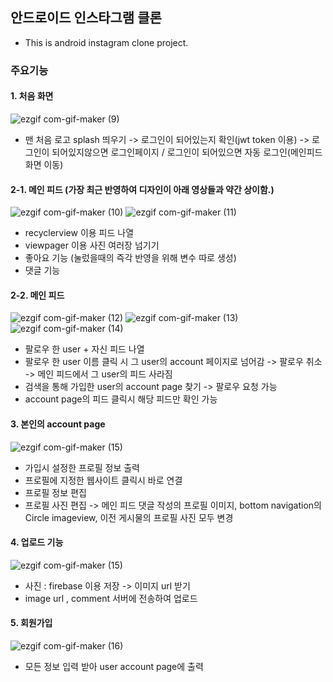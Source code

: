 ## 안드로이드 인스타그램 클론
- This is android instagram clone project.

### 주요기능
#### 1. 처음 화면

![ezgif com-gif-maker (9)](https://user-images.githubusercontent.com/53509789/101726543-185c4c80-3af6-11eb-8fcf-7fd817db68dd.gif)
- 맨 처음 로고 splash 띄우기 -> 로그인이 되어있는지 확인(jwt token 이용) -> 로그인이 되어있지않으면 로그인페이지 / 로그인이 되어있으면 자동 로그인(메인피드 화면 이동)


#### 2-1. 메인 피드 (가장 최근 반영하여 디자인이 아래 영상들과 약간 상이함.)

![ezgif com-gif-maker (10)](https://user-images.githubusercontent.com/53509789/101726550-1abea680-3af6-11eb-95c5-4a6ba75997a5.gif) ![ezgif com-gif-maker (11)](https://user-images.githubusercontent.com/53509789/101726555-1c886a00-3af6-11eb-8289-332829d1a2a3.gif)
- recyclerview 이용 피드 나열
- viewpager 이용 사진 여러장 넘기기
- 좋아요 기능 (눌렀을때의 즉각 반영을 위해 변수 따로 생성)
- 댓글 기능


#### 2-2. 메인 피드

![ezgif com-gif-maker (12)](https://user-images.githubusercontent.com/53509789/101726560-1e522d80-3af6-11eb-9d07-0622d0f5b3c6.gif) ![ezgif com-gif-maker (13)](https://user-images.githubusercontent.com/53509789/101726572-227e4b00-3af6-11eb-8053-6afaf873a14f.gif) ![ezgif com-gif-maker (14)](https://user-images.githubusercontent.com/53509789/101726573-24480e80-3af6-11eb-91db-030c4212d047.gif)
- 팔로우 한 user + 자신 피드 나열
- 팔로우 한 user 이름 클릭 시 그 user의 account 페이지로 넘어감 -> 팔로우 취소 -> 메인 피드에서 그 user의 피드 사라짐
- 검색을 통해 가입한 user의 account page 찾기 -> 팔로우 요청 가능
- account page의 피드 클릭시 해당 피드만 확인 가능

#### 3. 본인의 account page

![ezgif com-gif-maker (15)](https://user-images.githubusercontent.com/53509789/101726575-2611d200-3af6-11eb-8b94-dac216e14266.gif)
- 가입시 설정한 프로필 정보 출력
- 프로필에 지정한 웹사이트 클릭시 바로 연결
- 프로필 정보 편집
- 프로필 사진 편집 -> 메인 피드 댓글 작성의 프로필 이미지, bottom navigation의 Circle imageview, 이전 게시물의 프로필 사진 모두 변경


#### 4. 업로드 기능

![ezgif com-gif-maker (15)](https://user-images.githubusercontent.com/53509789/101726575-2611d200-3af6-11eb-8b94-dac216e14266.gif)
- 사진 :  firebase 이용 저장 -> 이미지 url 받기
- image url , comment 서버에 전송하여 업로드


#### 5. 회원가입

![ezgif com-gif-maker (16)](https://user-images.githubusercontent.com/53509789/101726581-27db9580-3af6-11eb-8617-3d7ba4f04633.gif)
- 모든 정보 입력 받아 user account page에 출력
